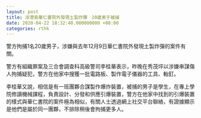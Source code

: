 ```yaml
---
layout: post
title: 涉港島華仁書院外發現土製炸彈　20歲男子被捕
date: 2020-04-22 18:32:40.000000000 +08:00
categories: rthk
---
```


警方拘捕1名20歲男子，涉嫌與去年12月9日華仁書院外發現土製炸彈的案件有關。

警方有組織罪案及三合會調查科高級警司李桂華表示，昨晚在秀茂坪以涉嫌串謀傷人拘捕疑犯，警方在他家中搜獲一批電路板、製作電子儀器的工具、軩釘。

李桂華又說，相信是有一班團夥合謀製作爆炸裝置，被捕的男子是學生，在專上學院修讀機械課程，負責設計、分發和供應引爆裝置，警方在他家中找到的引爆裝置的樣式與華仁書院的案件極為相似，有關人士透過網上社交平台聯絡，有證據顯示是他們是屬於同一團夥，不排除稍後會拘捕更多人。
